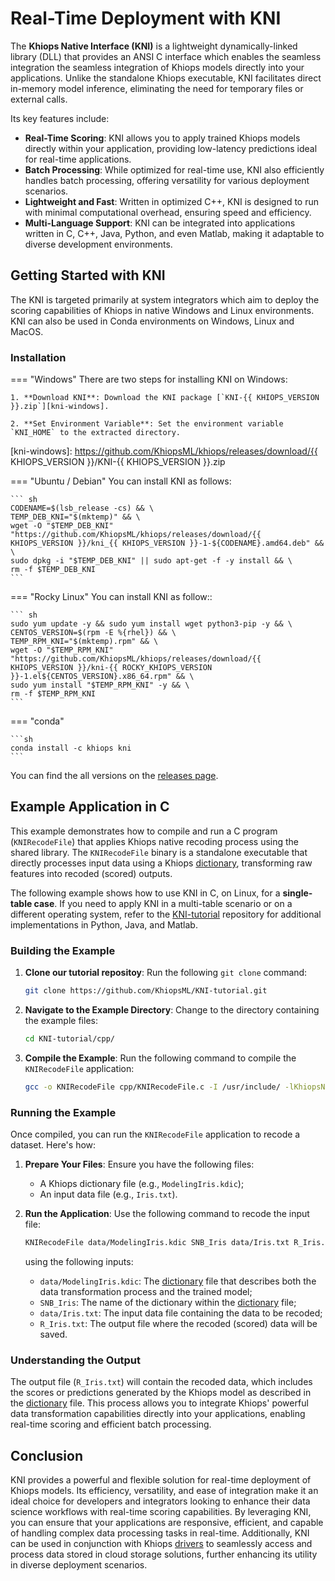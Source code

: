 # Real-Time Deployment with KNI

The **Khiops Native Interface (KNI)** is a lightweight dynamically-linked library (DLL) that provides an ANSI C interface which enables the seamless integration the seamless integration of Khiops models directly into your applications. Unlike the standalone Khiops executable, KNI facilitates direct in-memory model inference, eliminating the need for temporary files or external calls.

Its key features include:

- **Real-Time Scoring**: KNI allows you to apply trained Khiops models directly within your application, providing low-latency predictions ideal for real-time applications.
- **Batch Processing**: While optimized for real-time use, KNI also efficiently handles batch processing, offering versatility for various deployment scenarios.
- **Lightweight and Fast**: Written in optimized C++, KNI is designed to run with minimal computational overhead, ensuring speed and efficiency.
- **Multi-Language Support**: KNI can be integrated into applications written in C, C++, Java, Python, and even Matlab, making it adaptable to diverse development environments.

## Getting Started with KNI

The KNI is targeted primarily at system integrators which aim to deploy the scoring capabilities of Khiops in native Windows and Linux environments. KNI can also be used in Conda environments on Windows, Linux and MacOS.

### Installation

=== "Windows"
    There are two steps for installing KNI on Windows:

    1. **Download KNI**: Download the KNI package [`KNI-{{ KHIOPS_VERSION }}.zip`][kni-windows].
    
    2. **Set Environment Variable**: Set the environment variable `KNI_HOME` to the extracted directory. 

[kni-windows]: https://github.com/KhiopsML/khiops/releases/download/{{ KHIOPS_VERSION }}/KNI-{{ KHIOPS_VERSION }}.zip


=== "Ubuntu / Debian"
    You can install KNI as follows:

    ``` sh
    CODENAME=$(lsb_release -cs) && \
    TEMP_DEB_KNI="$(mktemp)" && \
    wget -O "$TEMP_DEB_KNI" "https://github.com/KhiopsML/khiops/releases/download/{{ KHIOPS_VERSION }}/kni_{{ KHIOPS_VERSION }}-1-${CODENAME}.amd64.deb" && \
    sudo dpkg -i "$TEMP_DEB_KNI" || sudo apt-get -f -y install && \
    rm -f $TEMP_DEB_KNI 
    ```

=== "Rocky Linux"
    You can install KNI as follow::

    ``` sh
    sudo yum update -y && sudo yum install wget python3-pip -y && \
    CENTOS_VERSION=$(rpm -E %{rhel}) && \
    TEMP_RPM_KNI="$(mktemp).rpm" && \
    wget -O "$TEMP_RPM_KNI" "https://github.com/KhiopsML/khiops/releases/download/{{ KHIOPS_VERSION }}/kni-{{ ROCKY_KHIOPS_VERSION }}-1.el${CENTOS_VERSION}.x86_64.rpm" && \
    sudo yum install "$TEMP_RPM_KNI" -y && \
    rm -f $TEMP_RPM_KNI
    ```

=== "conda"

    ```sh
    conda install -c khiops kni
    ```

You can find the all versions on the [releases page][releases].

[releases]: https://github.com/KhiopsML/khiops/releases


## Example Application in C

This example demonstrates how to compile and run a C program (`KNIRecodeFile`) that applies Khiops native recoding process using the shared library. The `KNIRecodeFile` binary is a standalone executable that directly processes input data using a Khiops [dictionary][dico], transforming raw features into recoded (scored) outputs.

[dico]: kdic_intro.md

The following example shows how to use KNI in C, on Linux, for a **single-table case**. If you need to apply KNI in a multi-table scenario or on a different operating system, refer to the [KNI-tutorial][KNI-tutorial-repo] repository for additional implementations in Python, Java, and Matlab.

[KNI-tutorial-repo]: https://github.com/KhiopsML/KNI-tutorial?tab=readme-ov-file

### Building the Example

1. **Clone our tutorial repositoy**: Run the following `git clone` command:
    ```bash
    git clone https://github.com/KhiopsML/KNI-tutorial.git
    ```
2. **Navigate to the Example Directory**: Change to the directory containing the example files:
    ```bash
    cd KNI-tutorial/cpp/
    ```
3. **Compile the Example**: Run the following command to compile the `KNIRecodeFile` application:
   ```bash
   gcc -o KNIRecodeFile cpp/KNIRecodeFile.c -I /usr/include/ -lKhiopsNativeInterface -ldl
   ```

### Running the Example

Once compiled, you can run the `KNIRecodeFile` application to recode a dataset. Here's how:

1. **Prepare Your Files**: Ensure you have the following files:
  
    - A Khiops dictionary file (e.g., `ModelingIris.kdic`);
    - An input data file (e.g., `Iris.txt`).

2. **Run the Application**: Use the following command to recode the input file: 
   ```bash
   KNIRecodeFile data/ModelingIris.kdic SNB_Iris data/Iris.txt R_Iris.txt
   ```
    using the following inputs:

    - `data/ModelingIris.kdic`: The [dictionary][dico] file that describes both the data transformation process and the trained model;
    - `SNB_Iris`: The name of the dictionary within the [dictionary][dico] file;
    - `data/Iris.txt`: The input data file containing the data to be recoded;
    - `R_Iris.txt`: The output file where the recoded (scored) data will be saved.

### Understanding the Output

The output file (`R_Iris.txt`) will contain the recoded data, which includes the scores or predictions generated by the Khiops model as described in the [dictionary][dico] file. This process allows you to integrate Khiops' powerful data transformation capabilities directly into your applications, enabling real-time scoring and efficient batch processing.

## Conclusion

KNI provides a powerful and flexible solution for real-time deployment of Khiops models. Its efficiency, versatility, and ease of integration make it an ideal choice for developers and integrators looking to enhance their data science workflows with real-time scoring capabilities. By leveraging KNI, you can ensure that your applications are responsive, efficient, and capable of handling complex data processing tasks in real-time. Additionally, KNI can be used in conjunction with Khiops [drivers][drivers] to seamlessly access and process data stored in cloud storage solutions, further enhancing its utility in diverse deployment scenarios.

[drivers]: ./storage.md
